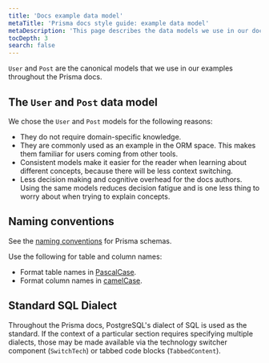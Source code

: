 ```yaml
---
title: 'Docs example data model'
metaTitle: 'Prisma docs style guide: example data model'
metaDescription: 'This page describes the data models we use in our documentation examples.'
tocDepth: 3
search: false
---
```


<!-- TopBlock -->

`User` and `Post` are the canonical models that we use in our examples throughout the Prisma docs.

## The `User` and `Post` data model

We chose the `User` and `Post` models for the following reasons:

- They do not require domain-specific knowledge.
- They are commonly used as an example in the ORM space. This makes them familiar for users coming from other tools.
- Consistent models make it easier for the reader when learning about different concepts, because there will be less context switching.
- Less decision making and cognitive overhead for the docs authors. Using the same models reduces decision fatigue and is one less thing to worry about when trying to explain concepts.

## Naming conventions

See the [naming conventions](/orm/reference/prisma-schema-reference#naming-conventions) for Prisma schemas.

Use the following for table and column names:

- Format table names in [PascalCase](https://en.wikipedia.org/wiki/PascalCase).
- Format column names in [camelCase](https://en.wikipedia.org/wiki/Camel_case).

## Standard SQL Dialect

Throughout the Prisma docs, PostgreSQL's dialect of SQL is used as the standard. If the context of a particular section requires specifying multiple dialects, those may be made available via the technology switcher component (`SwitchTech`) or tabbed code blocks (`TabbedContent`).
